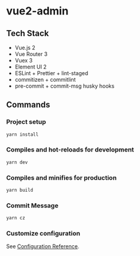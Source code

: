 # vue2-admin

## Tech Stack

- Vue.js 2
- Vue Router 3
- Vuex 3
- Element UI 2
- ESLint + Prettier + lint-staged
- commitizen + commitlint
- pre-commit + commit-msg husky hooks

## Commands

### Project setup

```bash
yarn install
```

### Compiles and hot-reloads for development

```bash
yarn dev
```

### Compiles and minifies for production

```bash
yarn build
```

### Commit Message

```bash
yarn cz
```

### Customize configuration

See [Configuration Reference](https://cli.vuejs.org/config/).
